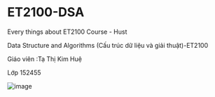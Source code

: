 # ET2100-DSA
Every things about ET2100 Course - Hust

Data Structure and Algorithms (Cấu trúc dữ liệu và giải thuật)-ET2100

Giáo viên :Tạ Thị Kim Huệ         

Lớp 152455


![image](https://github.com/user-attachments/assets/b53a712a-a1e2-4ec8-90c1-77cb3d76cc25)


